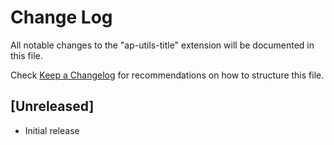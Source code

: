 # Change Log
All notable changes to the "ap-utils-title" extension will be documented in this file.

Check [Keep a Changelog](http://keepachangelog.com/) for recommendations on how to structure this file.

## [Unreleased]
- Initial release